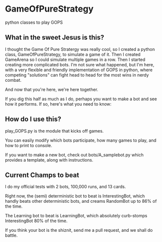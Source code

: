# GameOfPureStrategy
python classes to play GOPS

## What in the sweet Jesus is this?
I thought the Game Of Pure Stratergy was really cool, so I created a python class, GameOfPureStrategy, to simulate a game of it.
Then I created GameArena so I could simulate multiple games in a row.  Then I started creating more complicated bots.  I'm not sure what happened, but I'm here, with a very flexible and friendly implementation of GOPS in python, where competing "solutions" can fight head to head for the most wins in nerdy combat.

And now that you're here, we're here together.

If you dig this half as much as I do, perhaps you want to make a bot and see how it performs.  If so, here's what you need to know:

## How do I use this?

play_GOPS.py is the module that kicks off games.  

You can easily modify which bots participate, how many games to play, and how to print to console.

If you want to make a new bot, check out bots/A_samplebot.py which provides a template, along with instructions.


## Current Champs to beat
I do my official tests with 2 bots, 100,000 runs, and 13 cards.


Right now, the (semi) deterministic bot to beat is InterestingBot, which handly beats other deterministic bots, and creams RandomBot up to 86% of the time.

The Learning bot to beat is LearningBot, which absolutely curb-stomps InterestingBot 80% of the time.


If you think your bot is the shiznit, send me a pull request, and we shall do battle.